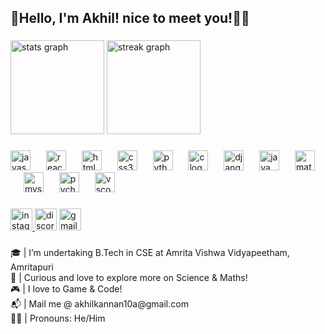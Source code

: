 <h2 align="left">🪸Hello, I'm Akhil! nice to meet you!👋🏼</h2>

###

<div align="left">
  <img src="https://github-readme-stats.vercel.app/api?username=Alverok&hide_title=false&hide_rank=false&show_icons=true&include_all_commits=true&count_private=true&disable_animations=false&theme=radical&locale=en&hide_border=false" height="150" alt="stats graph"  />
  <img src="https://streak-stats.demolab.com?user=Alverok&locale=en&mode=daily&theme=radical&hide_border=false&border_radius=5" height="150" alt="streak graph"  />
</div>

###

<div align="left">
  <img src="https://cdn.jsdelivr.net/gh/devicons/devicon/icons/javascript/javascript-original.svg" height="32" alt="javascript logo"  />
  <img width="17" />
  <img src="https://cdn.jsdelivr.net/gh/devicons/devicon/icons/react/react-original.svg" height="32" alt="react logo"  />
  <img width="17" />
  <img src="https://cdn.jsdelivr.net/gh/devicons/devicon/icons/html5/html5-original.svg" height="32" alt="html5 logo"  />
  <img width="17" />
  <img src="https://cdn.jsdelivr.net/gh/devicons/devicon/icons/css3/css3-original.svg" height="32" alt="css3 logo"  />
  <img width="17" />
  <img src="https://cdn.jsdelivr.net/gh/devicons/devicon/icons/python/python-original.svg" height="32" alt="python logo"  />
  <img width="17" />
  <img src="https://cdn.jsdelivr.net/gh/devicons/devicon/icons/c/c-original.svg" height="32" alt="c logo"  />
  <img width="17" />
  <img src="https://cdn.jsdelivr.net/gh/devicons/devicon/icons/django/django-plain.svg" height="32" alt="django logo"  />
  <img width="17" />
  <img src="https://cdn.jsdelivr.net/gh/devicons/devicon/icons/java/java-original.svg" height="32" alt="java logo"  />
  <img width="17" />
  <img src="https://cdn.jsdelivr.net/gh/devicons/devicon/icons/matlab/matlab-original.svg" height="32" alt="matlab logo"  />
  <img width="17" />
  <img src="https://cdn.jsdelivr.net/gh/devicons/devicon/icons/mysql/mysql-original.svg" height="32" alt="mysql logo"  />
  <img width="17" />
  <img src="https://cdn.jsdelivr.net/gh/devicons/devicon/icons/pycharm/pycharm-original.svg" height="32" alt="pycharm logo"  />
  <img width="17" />
  <img src="https://cdn.jsdelivr.net/gh/devicons/devicon/icons/vscode/vscode-original.svg" height="32" alt="vscode logo"  />
</div>

###

<div align="left">
  <a href="https://www.instagram.com/_.akhilkannan._/" target="_blank">
    <img src="https://img.shields.io/static/v1?message=Instagram&logo=instagram&label=&color=ff0066&logoColor=white&labelColor=&style=for-the-badge" height="35" alt="instagram logo"  />
  </a>
  <img src="https://img.shields.io/static/v1?message=Discord&logo=discord&label=&color=c61aff&logoColor=white&labelColor=&style=for-the-badge" height="35" alt="discord logo"  />
  <a href="akhilkannan10a@gmail.com" target="_blank">
    <img src="https://img.shields.io/static/v1?message=Gmail&logo=gmail&label=&color=ff0000&logoColor=white&labelColor=&style=for-the-badge" height="35" alt="gmail logo"  />
  </a>
</div>

###

<p align="left">🎓 | I’m undertaking B.Tech in CSE at Amrita Vishwa Vidyapeetham, Amritapuri<br>🔎 | Curious and love to explore more on Science & Maths!<br>🎮 | I love to Game & Code! <br>📬 | Mail me @  akhilkannan10a@gmail.com<br>💪🏼 | Pronouns: He/Him</p>

###
